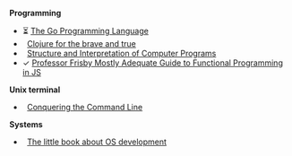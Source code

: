 **Programming**

- ⏳ [The Go Programming Language](http://www.gopl.io/)
- &nbsp; [Clojure for the brave and true](http://www.braveclojure.com/clojure-for-the-brave-and-true/)
- &nbsp; [Structure and Interpretation of Computer Programs](http://sarabander.github.io/sicp/)
- ✓ [Professor Frisby Mostly Adequate Guide to Functional Programming in JS](https://github.com/MostlyAdequate/mostly-adequate-guide)
  
**Unix terminal**

- &nbsp; [Conquering the Command Line](http://conqueringthecommandline.com/book/)

**Systems**

- &nbsp; [The little book about OS development](http://littleosbook.github.io/)
